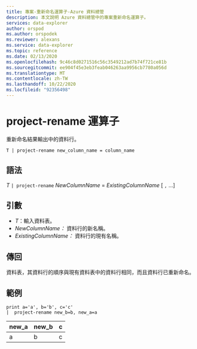 ```yaml
---
title: 專案-重新命名運算子-Azure 資料總管
description: 本文說明 Azure 資料總管中的專案重新命名運算子。
services: data-explorer
author: orspod
ms.author: orspodek
ms.reviewer: alexans
ms.service: data-explorer
ms.topic: reference
ms.date: 02/13/2020
ms.openlocfilehash: 9c46c8d0271516c56c3549212ad7b74f721ce81b
ms.sourcegitcommit: ee904f45e3eb3feab046263aa9956cb7780a056d
ms.translationtype: MT
ms.contentlocale: zh-TW
ms.lasthandoff: 10/22/2020
ms.locfileid: "92356498"
---
```

# <a name="project-rename-operator"></a>project-rename 運算子

重新命名結果輸出中的資料行。

```kusto
T | project-rename new_column_name = column_name
```

## <a name="syntax"></a>語法

*T* `| project-rename` *NewColumnName*  =  *ExistingColumnName* [ `,` ...]

## <a name="arguments"></a>引數

* *T*：輸入資料表。
* *NewColumnName：* 資料行的新名稱。 
* *ExistingColumnName：* 資料行的現有名稱。 

## <a name="returns"></a>傳回

資料表，其資料行的順序與現有資料表中的資料行相同，而且資料行已重新命名。

## <a name="examples"></a>範例

<!-- csl: https://help.kusto.windows.net/Samples -->
```kusto
print a='a', b='b', c='c'
|  project-rename new_b=b, new_a=a
```

|new_a|new_b|c|
|---|---|---|
|a|b|c|
